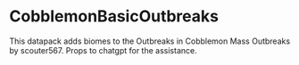 # CobblemonBasicOutbreaks
This datapack adds biomes to the Outbreaks in Cobblemon Mass Outbreaks by scouter567. Props to chatgpt for the assistance.
